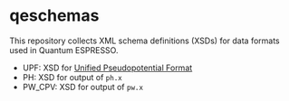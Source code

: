 # qeschemas

This repository collects XML schema definitions (XSDs) for data formats used in Quantum ESPRESSO.

- UPF: XSD for [Unified Pseudopotential Format](https://pseudopotentials.quantum-espresso.org/home/unified-pseudopotential-format)
- PH: XSD for output of `ph.x`
- PW_CPV: XSD for output of `pw.x`
  

